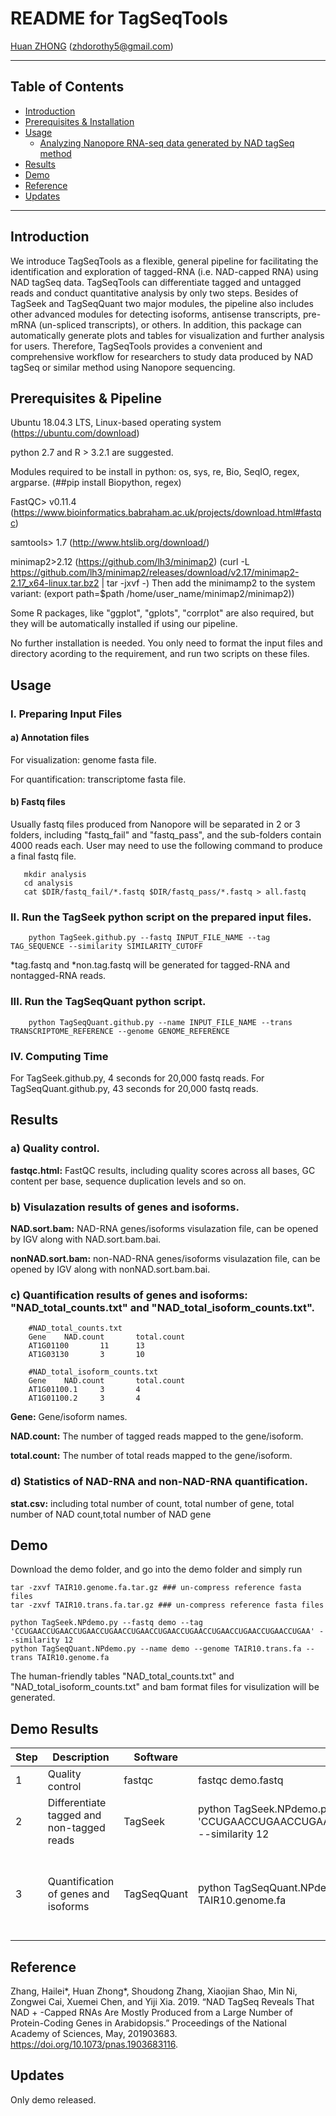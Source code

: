 README for TagSeqTools
===============

[Huan ZHONG](https://github.com/dorothyzh/) \(zhdorothy5@gmail.com\)

* * *

Table of Contents
-----------------
* [Introduction](#introduction)
* [Prerequisites & Installation](#compilation)
* [Usage](#usage)
    * [Analyzing Nanopore RNA-seq data generated by NAD tagSeq method ](#usage)
* [Results](#Results)
* [Demo](#demo)
* [Reference](#Reference)
* [Updates](#Updates)

* * *

## <a name="introduction"></a> Introduction
We introduce TagSeqTools as a flexible, general pipeline for facilitating the identification and exploration of tagged-RNA (i.e. NAD-capped RNA) using NAD tagSeq data. TagSeqTools can differentiate tagged and untagged reads and conduct quantitative analysis by only two steps. Besides of TagSeek and TagSeqQuant two major modules, the pipeline also includes other advanced modules for detecting isoforms, antisense transcripts, pre-mRNA (un-spliced transcripts), or others. In addition, this package can automatically generate plots and tables for visualization and further analysis for users. Therefore, TagSeqTools provides a convenient and comprehensive workflow for researchers to study data produced by NAD tagSeq or similar method using Nanopore sequencing.

## <a name="compilation"></a> Prerequisites & Pipeline
Ubuntu 18.04.3 LTS, Linux-based operating system (https://ubuntu.com/download)  

python 2.7 and R > 3.2.1 are suggested. 

Modules required to be install in python: os, sys, re, Bio, SeqIO, regex, argparse.
(##pip install Biopython, regex)

FastQC> v0.11.4 (https://www.bioinformatics.babraham.ac.uk/projects/download.html#fastqc)

samtools> 1.7 (http://www.htslib.org/download/)

minimap2>2.12 (https://github.com/lh3/minimap2)
    (curl -L https://github.com/lh3/minimap2/releases/download/v2.17/minimap2-2.17_x64-linux.tar.bz2 | tar -jxvf -)
    Then add the minimamp2 to the system variant:
    (export path=$path /home/user_name/minimap2/minimap2))

Some R packages, like "ggplot", "gplots", "corrplot" are also required, but they will be automatically installed if using our pipeline.

No further installation is needed. You only need to format the input files and directory acording to the requirement, and run two scripts on these files.

## <a name="usage"></a> Usage

### I. Preparing Input Files

#### a) Annotation files 
  For visualization: genome fasta file.
  
  For quantification: transcriptome fasta file.


#### b) Fastq files 
   Usually fastq files produced from Nanopore will be separated in 2 or 3 folders, including "fastq_fail" and "fastq_pass", and the sub-folders contain 4000 reads each. User may need to use the following command to produce a final fastq file. 
       
       mkdir analysis
       cd analysis
       cat $DIR/fastq_fail/*.fastq $DIR/fastq_pass/*.fastq > all.fastq
       

### II. Run the TagSeek python script on the prepared input files.
      
        python TagSeek.github.py --fastq INPUT_FILE_NAME --tag TAG_SEQUENCE --similarity SIMILARITY_CUTOFF
  
  *tag.fastq and *non.tag.fastq will be generated for tagged-RNA and nontagged-RNA reads. 

### III. Run the TagSeqQuant python script.
   
        python TagSeqQuant.github.py --name INPUT_FILE_NAME --trans TRANSCRIPTOME_REFERENCE --genome GENOME_REFERENCE
        
### IV. Computing Time

   For TagSeek.github.py, 4 seconds for 20,000 fastq reads. 
   For TagSeqQuant.github.py, 43 seconds for 20,000 fastq reads.         

## <a name="Results"></a> Results
    
### a) Quality control.


__fastqc.html:__ FastQC results, including quality scores across all bases, GC content per base, sequence duplication levels and so on.
   
   
   
### b) Visulazation results of genes and isoforms.

__NAD.sort.bam:__ NAD-RNA genes/isoforms visulazation file, can be opened by IGV along with NAD.sort.bam.bai.

__nonNAD.sort.bam:__ non-NAD-RNA genes/isoforms visulazation file, can be opened by IGV along with nonNAD.sort.bam.bai.


### c) Quantification results of genes and isoforms: "NAD_total_counts.txt" and "NAD_total_isoform_counts.txt".
        
        #NAD_total_counts.txt
        Gene    NAD.count       total.count
        AT1G01100       11      13
        AT1G03130       3       10
        
        #NAD_total_isoform_counts.txt
        Gene    NAD.count       total.count
        AT1G01100.1     3       4
        AT1G01100.2     3       4


__Gene:__ Gene/isoform names.

__NAD.count:__ The number of tagged reads mapped to the gene/isoform.

__total.count:__ The number of total reads mapped to the gene/isoform.



### d) Statistics of NAD-RNA and non-NAD-RNA quantification. 

__stat.csv:__ including total number of count, total number of gene, total number of NAD count,total number of NAD gene



## <a name="demo"></a> Demo

Download the demo folder, and go into the demo folder and simply run 
    
    tar -zxvf TAIR10.genome.fa.tar.gz ### un-compress reference fasta files
    tar -zxvf TAIR10.trans.fa.tar.gz ### un-compress reference fasta files
    
    python TagSeek.NPdemo.py --fastq demo --tag 'CCUGAACCUGAACCUGAACCUGAACCUGAACCUGAACCUGAACCUGAACCUGAACCUGAACCUGAA' --similarity 12
    python TagSeqQuant.NPdemo.py --name demo --genome TAIR10.trans.fa --trans TAIR10.genome.fa


The human-friendly tables "NAD_total_counts.txt" and "NAD_total_isoform_counts.txt" and bam format files for visulization will be generated.

## Demo Results

|Step|Description|Software|command|input_files|output_files| demo files |
|---|---|---|---| ---| ---|---|
|1| Quality control | fastqc | fastqc demo.fastq |[demo.fastq](https://github.com/dorothyzh/TagSeqTools2/blob/master/demo/demo.fastq) | demo_fastqc.html, demo_fastqc.zip| [demo_fastqc.html](http://htmlpreview.github.io/?https://github.com/dorothyzh/TagSeqTools/blob/master/demo.files/QC_results/demo_fastqc.html)|
|2| Differentiate tagged and non-tagged reads | TagSeek | python TagSeek.NPdemo.py --fastq demo --tag 'CCUGAACCUGAACCUGAACCUGAACCUGAACCUGAACCUGAACCUGAACCUGAACCUGAACCUGAA' --similarity 12 |demo.fastq| demo.tag.fastq, demo.nontag.fastq, tag.stat.txt| [Tag_statistics.txt](https://github.com/dorothyzh/TagSeqTools/blob/master/demo.files/Mapping_results/Tag_statistics.txt)| 
|3| Quantification of genes and isoforms | TagSeqQuant | python TagSeqQuant.NPdemo.py --name demo --trans TAIR10.trans.fa --genome TAIR10.genome.fa|Input sample name, reference files (transcriptome and genome files)| NAD_map.html, nonNAD_map.html, Counting_statistics.txt, NAD_total_counts.txt, NAD_total_isoform_counts.txt, NAD_sort.bam, nonNAD_sort.bam |[NAD_map.html](http://htmlpreview.github.io/?https://github.com/dorothyzh/TagSeqTools/blob/master/demo.files/Mapping_statistics/NAD_map.html),[Counting_statistics.txt](https://github.com/dorothyzh/TagSeqTools/blob/master/demo.files/Quantification_results/Counting_statistics.txt), [NAD_total_counts.txt](https://github.com/dorothyzh/TagSeqTools2/blob/master/demo/NAD_total_counts.txt), [NAD_total_isoform_counts.txt](https://github.com/dorothyzh/TagSeqTools2/blob/master/demo/NAD_total_isoform_counts.txt)| 

## <a name="Reference"></a> Reference

Zhang, Hailei*, Huan Zhong*, Shoudong Zhang, Xiaojian Shao, Min Ni, Zongwei Cai, Xuemei Chen, and Yiji Xia. 2019. “NAD TagSeq Reveals That NAD + -Capped RNAs Are Mostly Produced from a Large Number of Protein-Coding Genes in Arabidopsis.” Proceedings of the National Academy of Sciences, May, 201903683. https://doi.org/10.1073/pnas.1903683116.

## <a name="Updates"></a> Updates

Only demo released.

